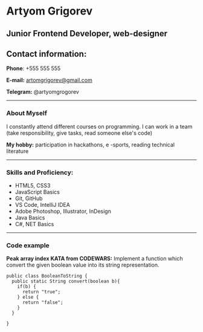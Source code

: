 # Artyom Grigorev

## Junior Frontend Developer, web-designer

## Contact information:

**Phone**: +555 555 555

**E-mail:** artomgrigorev@gmail.com

**Telegram:** @artyomgrogorev
***

### About Myself
I constantly attend different courses on programming. I can work in a team (take responsibility, give tasks, read someone else's code)

**My hobby:** participation in hackathons, e -sports, reading technical literature
***

### Skills and Proficiency:
- HTML5, CSS3
- JavaScript Basics
- Git, GitHub
- VS Code, IntelliJ IDEA
- Adobe Photoshop, Illustrator, InDesign
- Java Basics
- C#, NET Basics
***

### Code example
**Peak array index KATA from CODEWARS:** Implement a function which convert the given boolean value into its string representation.
```
public class BooleanToString {
  public static String convert(boolean b){
    if(b) {
      return "true";
    } else {
      return "false";
    }
  }

}
```
